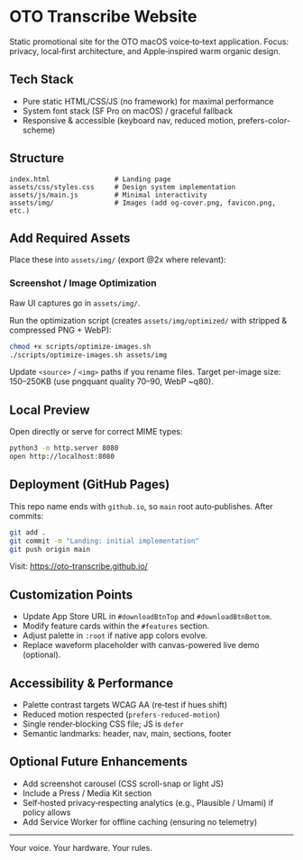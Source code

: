 # OTO Transcribe Website

Static promotional site for the OTO macOS voice‑to‑text application. Focus: privacy, local‑first architecture, and Apple‑inspired warm organic design.

## Tech Stack

- Pure static HTML/CSS/JS (no framework) for maximal performance
- System font stack (SF Pro on macOS) / graceful fallback
- Responsive & accessible (keyboard nav, reduced motion, prefers-color-scheme)

## Structure

```text
index.html                # Landing page
assets/css/styles.css     # Design system implementation
assets/js/main.js         # Minimal interactivity
assets/img/               # Images (add og-cover.png, favicon.png, etc.)
```

## Add Required Assets

Place these into `assets/img/` (export @2x where relevant):


### Screenshot / Image Optimization

Raw UI captures go in `assets/img/`.

Run the optimization script (creates `assets/img/optimized/` with stripped & compressed PNG + WebP):

```bash
chmod +x scripts/optimize-images.sh
./scripts/optimize-images.sh assets/img
```

Update `<source>` / `<img>` paths if you rename files. Target per-image size: 150–250KB (use pngquant quality 70–90, WebP ~q80).

## Local Preview

Open directly or serve for correct MIME types:

```bash
python3 -m http.server 8080
open http://localhost:8080
```

## Deployment (GitHub Pages)

This repo name ends with `github.io`, so `main` root auto‑publishes. After commits:

```bash
git add .
git commit -m "Landing: initial implementation"
git push origin main
```

Visit: <https://oto-transcribe.github.io/>

## Customization Points

- Update App Store URL in `#downloadBtnTop` and `#downloadBtnBottom`.
- Modify feature cards within the `#features` section.
- Adjust palette in `:root` if native app colors evolve.
- Replace waveform placeholder with canvas-powered live demo (optional).

## Accessibility & Performance

- Palette contrast targets WCAG AA (re‑test if hues shift)
- Reduced motion respected (`prefers-reduced-motion`)
- Single render‑blocking CSS file; JS is `defer`
- Semantic landmarks: header, nav, main, sections, footer

## Optional Future Enhancements

- Add screenshot carousel (CSS scroll-snap or light JS)
- Include a Press / Media Kit section
- Self‑hosted privacy‑respecting analytics (e.g., Plausible / Umami) if policy allows
- Add Service Worker for offline caching (ensuring no telemetry)

---

Your voice. Your hardware. Your rules.

